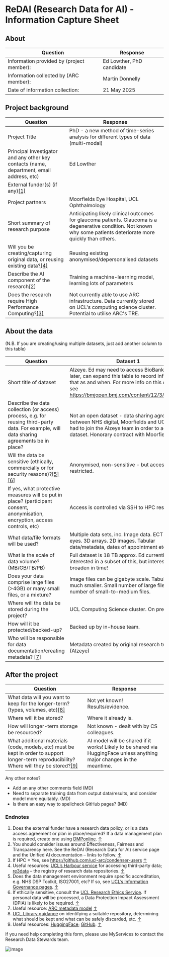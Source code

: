 # ReDAI (Research Data for AI) - Information Capture Sheet

## About
| Question | Response |
| -------- | ------- |
| Information provided by (project member): | Ed Lowther, PhD candidate |
| Information collected by (ARC member): | Martin Donnelly |
| Date of information collection: | 21 May 2025 |

## Project background
| Question | Response |
| -------- | ------- |
| Project Title | PhD - a new method of time-series analysis for different types of data (multi-modal) |
| Principal Investigator and any other key contacts (name, department, email address, etc) | Ed Lowther |
| External funder(s) (if any)[[1]](#endnote-1) | |
| Project partners | Moorfields Eye Hospital, UCL Ophthalmology |
| Short summary of research purpose | Anticipating likely clinical outcomes for glaucoma patients. Glaucoma is a degenerative condition. Not known why some patients deteriorate more quickly than others. |
| Will you be creating/capturing original data, or reusing existing data?[[4]](#endnote-4) | Reusing existing anonymised/depersonalised datasets |
| Describe the AI component of the research[[2]](#endnote-2) | Training a machine-learning model, learning lots of parameters |
| Does the research require High Performance Computing?[[3]](#endnote-3) | Not currently able to use ARC infrastructure. Data currently stored on UCL's computing science cluster. Potential to utilise ARC's TRE.|

## About the data

(N.B. If you are creating/using multiple datasets, just add another column to this table)

| Question | Dataset 1 |
| -------- | ------- |
| Short title of dataset | Alzeye. Ed may need to access BioBank dataset later, can expand this table to record info around that as and when. For more info on this dataset see https://bmjopen.bmj.com/content/12/3/e058552 |
| Describe the data collection (or access) process, e.g. for reusing third-party data. For example, will data sharing agreements be in place? | Not an open dataset - data sharing agreements between NHS digital, Moorfields and UCL. Ed had to join the Alzeye team in order to access dataset. Honorary contract with Moorfields. |
| Will the data be sensitive (ethically, commercially or for security reasons)?[[5]](#endnote-5) [[6]](#endnote-6) | Anonymised, non-sensitive - but access is restricted. |
| If yes, what protective measures will be put in place? (participant consent, anonymisation, encryption, access controls, etc) | Access is controlled via SSH to HPC resource. |
| What data/file formats will be used? | Multiple data sets, inc. Image data. ECT scans of eyes. 3D arrays. 2D images. Tabular data/metadata, dates of appointment etc. |
| What is the scale of data volume? (MB/GB/TB/PB) | Full dataset is 18 TB approx. Ed currently only interested in a subset of this, but interest may broaden in time! |
| Does your data comprise large files (>4GB) or many small files, or a mixture? | Image files can be gigabyte scale. Tabular data much smaller. Small number of large files, large number of small-to-medium files. |
| Where will the data be stored during the project? | UCL Computing Science cluster. On premises. |
| How will it be protected/backed-up? | Backed up by in-house team. |
| Who will be responsible for data documentation/creating metadata? [[7]](#endnote-7) | Metadata created by original research team (Alzeye) |

## After the project

| Question | Response |
| -------- | ------- |
| What data will you want to keep for the longer-term? (types, volumes, etc)[[8]](#endnote-8) | Not yet known! Results/evidence. |
| Where will it be stored? | Where it already is. |
| How will longer-term storage be resourced? | Not known - dealt with by CS colleagues. |
| What additional materials (code, models, etc) must be kept in order to support longer-term reproducibility? Where will they be stored?[[9]](#endnote-9) | AI model will be shared if it works! Likely to be shared via HuggingFace unless anything major changes in the meantime. |

Any other notes?
- Add an any other comments field (MD)
- Need to separate training data from output data/results, and consider model more equitably. (MD)
- Is there an easy way to spellcheck GitHub pages? (MD)

### Endnotes

1. Does the external funder have a research data policy, or is a data access agreement or plan in place/required? If a data management plan is required, create one using [DMPonline](https://dmponline.dcc.ac.uk/). [↑](#endnote-ref-1)
2. You should consider issues around Effectiveness, Fairness and Transparency here. See the ReDAI (Research Data for AI) service page and the Unified AI documentation – links to follow. [↑](#endnote-ref-2)
3. If HPC = Yes, see <https://github.com/ucl-arc/condenser-users> [↑](#endnote-ref-3)
4. Useful resources: [UCL’s Harbour service](https://www.ucl.ac.uk/advanced-research-computing/harbour-ucls-external-data-service) for accessing third-party data; [re3data](https://www.re3data.org/) – the registry of research data repositories. [↑](#endnote-ref-4)
5. Does the data management environment require specific accreditation, e.g. NHS DSP Toolkit, ISO27001, etc? If so, see [UCL’s Information Governance pages](https://www.ucl.ac.uk/isd/user/login?destination=node/4175). [↑](#endnote-ref-5)
6. If ethically sensitive, consult the [UCL Research Ethics Service](https://www.ucl.ac.uk/research-innovation-services/compliance-and-assurance/research-ethics-service). If personal data will be processed, a Data Protection Impact Assessment (DPIA) is likely to be required. [↑](#endnote-ref-6)
7. Useful resource: [ARC metadata model](https://liveuclac-my.sharepoint.com/personal/ccaemdo_ucl_ac_uk/Documents/UCL%20%282023-%29/Unified%20AI/ARC%20metadata%20model%20-%20https%3A/liveuclac.sharepoint.com/sites/RITSstaff/Shared%20Documents/Forms/AllItems.aspx?csf=1&web=1&e=KDvi6V&CID=fcdeb7ee%2D1c19%2D425f%2Db45f%2Da2be2d43fa25&FolderCTID=0x01200008C0B7F85E2CFC4F92262A497FFA8D20&id=%2Fsites%2FRITSstaff%2FShared%20Documents%2FData%20Stewardship%2FARC%20Metadata%20Model) [↑](#endnote-ref-7)
8. [UCL Library guidance](https://www.ucl.ac.uk/library/open-science-research-support/research-data-management/best-practices/how-guides/archiving) on identifying a suitable repository, determining what should be kept and what can be safely discarded, etc. [↑](#endnote-ref-8)
9. Useful resources: [HuggingFace](https://huggingface.co/); [GitHub](https://github.com/). [↑](#endnote-ref-9)

If you need help completing this form, please use MyServices to contact the Research Data Stewards team.

![image](https://github.com/user-attachments/assets/1a69cb74-1540-4685-81fa-1e8c8346e1e1)

